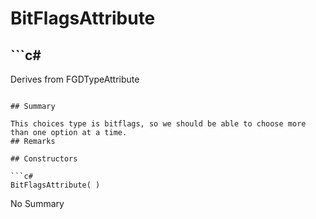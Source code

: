 # BitFlagsAttribute

## ```c#
Derives from FGDTypeAttribute
```

## Summary

This choices type is bitflags, so we should be able to choose more than one option at a time.
## Remarks

## Constructors

```c#
BitFlagsAttribute( ) 
```
No Summary
